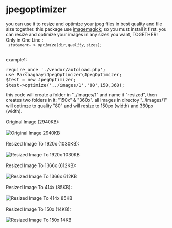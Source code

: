 # jpegoptimizer
you can use it to resize and optimize your jpeg files in best quality and file size together.
this package use <a href="https://imagemagick.org/" target="_blank" rel="noopener noreferrer">imagemagick</a>; so you must install it first.
you can resize and optimize your images in any sizes you want, TOGETHER!<br>
Only in One Line :<br>
<code>
$statement->optimize($dir,$quality,$sizes);<br>
</code>
<br>example1:<br>
<pre>
require_once './vendor/autoload.php';
use ParsaaghayiJpegOptimizer\JpegOptimizer;
$test = new JpegOptimizer;
$test->optimize('../images/1','80',150,360);
</pre>
this code will create a folder in "../images/1" and name it "resized", then creates two folders in it: "150x" & "360x". all images in directoy "../images/1" will optimze to quality "80" and will resize to 150px (width) and 360px (width).<br><br>
Original Image (2940KB):<br><br>
![Original Image 2940KB](https://parsaaghayi.ir/github/jpegoptimizer/himiway-bikes-piXiF93L-5A-unsplash.jpg "Original Image 2940KB")<br><br>
Resized Image To 1920x (1030KB):<br><br>
![Resized Image To 1920x 1030KB](https://parsaaghayi.ir/github/jpegoptimizer/himiway-bikes-piXiF93L-5A-unsplash-1920.jpg "Resized Image To 1920x 1030KB")<br><br>
Resized Image To 1366x (612KB):<br><br>
![Resized Image To 1366x 612KB](https://parsaaghayi.ir/github/jpegoptimizer/himiway-bikes-piXiF93L-5A-unsplash-1366.jpg "Resized Image To 1366x 612KB")<br><br>
Resized Image To 414x (85KB):<br><br>
![Resized Image To 414x 85KB](https://parsaaghayi.ir/github/jpegoptimizer/himiway-bikes-piXiF93L-5A-unsplash-414.jpg "Resized Image To 414x 85KB")<br><br>
Resized Image To 150x (14KB):<br><br>
![Resized Image To 150x 14KB](https://parsaaghayi.ir/github/jpegoptimizer/himiway-bikes-piXiF93L-5A-unsplash-150.jpg "Resized Image To 150x 14KB")<br><br>


